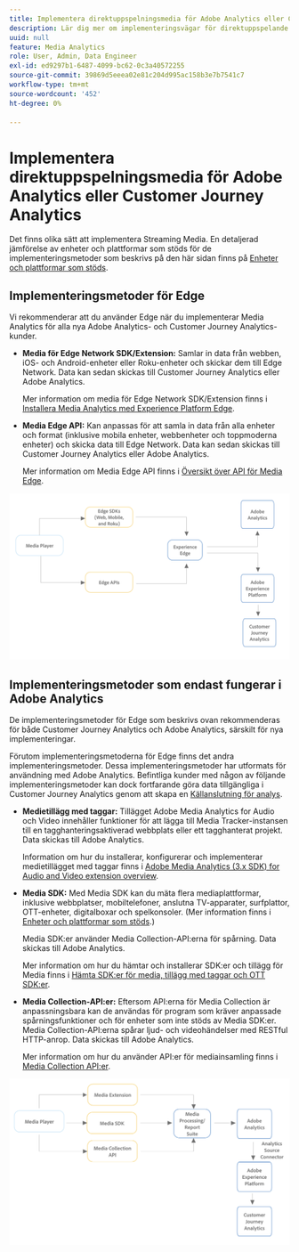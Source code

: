```yaml
---
title: Implementera direktuppspelningsmedia för Adobe Analytics eller Customer Journey Analytics
description: Lär dig mer om implementeringsvägar för direktuppspelande media.
uuid: null
feature: Media Analytics
role: User, Admin, Data Engineer
exl-id: ed9297b1-6487-4099-bc62-0c3a40572255
source-git-commit: 39869d5eeea02e81c204d995ac158b3e7b7541c7
workflow-type: tm+mt
source-wordcount: '452'
ht-degree: 0%

---
```


# Implementera direktuppspelningsmedia för Adobe Analytics eller Customer Journey Analytics

Det finns olika sätt att implementera Streaming Media. En detaljerad jämförelse av enheter och plattformar som stöds för de implementeringsmetoder som beskrivs på den här sidan finns på [Enheter och plattformar som stöds](/help/getting-started/supported-devices.md).

## Implementeringsmetoder för Edge

Vi rekommenderar att du använder Edge när du implementerar Media Analytics för alla nya Adobe Analytics- och Customer Journey Analytics-kunder.

* **Media för Edge Network SDK/Extension:** Samlar in data från webben, iOS- och Android-enheter eller Roku-enheter och skickar dem till Edge Network. Data kan sedan skickas till Customer Journey Analytics eller Adobe Analytics.

  Mer information om media för Edge Network SDK/Extension finns i [Installera Media Analytics med Experience Platform Edge](/help/implementation/edge/implementation-edge.md).

* **Media Edge API:** Kan anpassas för att samla in data från alla enheter och format (inklusive mobila enheter, webbenheter och toppmoderna enheter) och skicka data till Edge Network. Data kan sedan skickas till Customer Journey Analytics eller Adobe Analytics.

  Mer information om Media Edge API finns i [Översikt över API för Media Edge](https://developer.adobe.com/cja-apis/docs/endpoints/media-edge/).

![CJA-arbetsflöde](assets/streaming-media-edge.png)

## Implementeringsmetoder som endast fungerar i Adobe Analytics

De implementeringsmetoder för Edge som beskrivs ovan rekommenderas för både Customer Journey Analytics och Adobe Analytics, särskilt för nya implementeringar.

Förutom implementeringsmetoderna för Edge finns det andra implementeringsmetoder. Dessa implementeringsmetoder har utformats för användning med Adobe Analytics. Befintliga kunder med någon av följande implementeringsmetoder kan dock fortfarande göra data tillgängliga i Customer Journey Analytics genom att skapa en [Källanslutning för analys](https://experienceleague.adobe.com/docs/experience-platform/sources/ui-tutorials/create/adobe-applications/analytics.html).

* **Medietillägg med taggar:** Tillägget Adobe Media Analytics for Audio och Video innehåller funktioner för att lägga till Media Tracker-instansen till en tagghanteringsaktiverad webbplats eller ett tagghanterat projekt. Data skickas till Adobe Analytics.

  Information om hur du installerar, konfigurerar och implementerar medietillägget med taggar finns i [Adobe Media Analytics (3.x SDK) for Audio and Video extension overview](https://experienceleague.adobe.com/docs/experience-platform/tags/extensions/client/media-analytics-3x/overview.html).

* **Media SDK:**  Med Media SDK kan du mäta flera mediaplattformar, inklusive webbplatser, mobiltelefoner, anslutna TV-apparater, surfplattor, OTT-enheter, digitalboxar och spelkonsoler. (Mer information finns i [Enheter och plattformar som stöds](/help/getting-started/supported-devices.md).)

  Media SDK:er använder Media Collection-API:erna för spårning. Data skickas till Adobe Analytics.

  Mer information om hur du hämtar och installerar SDK:er och tillägg för Media finns i [Hämta SDK:er för media, tillägg med taggar och OTT SDK:er](/help/getting-started/download-sdks.md).

* **Media Collection-API:er:** Eftersom API:erna för Media Collection är anpassningsbara kan de användas för program som kräver anpassade spårningsfunktioner och för enheter som inte stöds av Media SDK:er. Media Collection-API:erna spårar ljud- och videohändelser med RESTful HTTP-anrop. Data skickas till Adobe Analytics.

  Mer information om hur du använder API:er för mediainsamling finns i [Media Collection API:er](media-collection-api/mc-api-overview.md).


![Arbetsflöde för analyser](assets/analytics-implementation.png)

<!--
(Not sure if we need the following paragraph and graphic. Paragraph is somewhat redundant with the intro paragraph of this article)
Choose the implementation method depending on the supported platforms. Some players are not supported by the Media SDKs or the Adobe Experience Platform Media Extensions. The Media Collection APIs provide a way to support those players. For information on supported devices, see [Supported devices and platforms](/help/getting-started/supported-devices.md).

![Media Flow](media-sdk/assets/choose-media-flow2.png)
-->
